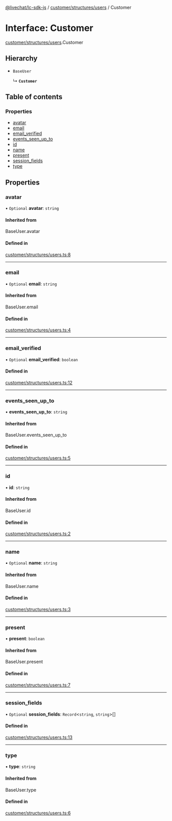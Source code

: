 [@livechat/lc-sdk-js](../README.md) / [customer/structures/users](../modules/customer_structures_users.md) / Customer

# Interface: Customer

[customer/structures/users](../modules/customer_structures_users.md).Customer

## Hierarchy

- `BaseUser`

  ↳ **`Customer`**

## Table of contents

### Properties

- [avatar](customer_structures_users.Customer.md#avatar)
- [email](customer_structures_users.Customer.md#email)
- [email\_verified](customer_structures_users.Customer.md#email_verified)
- [events\_seen\_up\_to](customer_structures_users.Customer.md#events_seen_up_to)
- [id](customer_structures_users.Customer.md#id)
- [name](customer_structures_users.Customer.md#name)
- [present](customer_structures_users.Customer.md#present)
- [session\_fields](customer_structures_users.Customer.md#session_fields)
- [type](customer_structures_users.Customer.md#type)

## Properties

### avatar

• `Optional` **avatar**: `string`

#### Inherited from

BaseUser.avatar

#### Defined in

[customer/structures/users.ts:8](https://github.com/livechat/lc-sdk-js/blob/125a327/src/customer/structures/users.ts#L8)

___

### email

• `Optional` **email**: `string`

#### Inherited from

BaseUser.email

#### Defined in

[customer/structures/users.ts:4](https://github.com/livechat/lc-sdk-js/blob/125a327/src/customer/structures/users.ts#L4)

___

### email\_verified

• `Optional` **email\_verified**: `boolean`

#### Defined in

[customer/structures/users.ts:12](https://github.com/livechat/lc-sdk-js/blob/125a327/src/customer/structures/users.ts#L12)

___

### events\_seen\_up\_to

• **events\_seen\_up\_to**: `string`

#### Inherited from

BaseUser.events\_seen\_up\_to

#### Defined in

[customer/structures/users.ts:5](https://github.com/livechat/lc-sdk-js/blob/125a327/src/customer/structures/users.ts#L5)

___

### id

• **id**: `string`

#### Inherited from

BaseUser.id

#### Defined in

[customer/structures/users.ts:2](https://github.com/livechat/lc-sdk-js/blob/125a327/src/customer/structures/users.ts#L2)

___

### name

• `Optional` **name**: `string`

#### Inherited from

BaseUser.name

#### Defined in

[customer/structures/users.ts:3](https://github.com/livechat/lc-sdk-js/blob/125a327/src/customer/structures/users.ts#L3)

___

### present

• **present**: `boolean`

#### Inherited from

BaseUser.present

#### Defined in

[customer/structures/users.ts:7](https://github.com/livechat/lc-sdk-js/blob/125a327/src/customer/structures/users.ts#L7)

___

### session\_fields

• `Optional` **session\_fields**: `Record`<`string`, `string`\>[]

#### Defined in

[customer/structures/users.ts:13](https://github.com/livechat/lc-sdk-js/blob/125a327/src/customer/structures/users.ts#L13)

___

### type

• **type**: `string`

#### Inherited from

BaseUser.type

#### Defined in

[customer/structures/users.ts:6](https://github.com/livechat/lc-sdk-js/blob/125a327/src/customer/structures/users.ts#L6)
